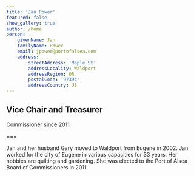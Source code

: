 ```yaml
---
title: 'Jan Power'
featured: false
show_gallery: true
author: /home
person:
    givenName: Jan
    familyName: Power
    email: jpower@portofalsea.com
    address:
        streetAddress: 'Maple St'
        addressLocality: Waldport
        addressRegion: OR
        postalCode: '97394'
        addressCountry: US
---
```


## Vice Chair and Treasurer
Commissioner since 2011


===

Jan and her husband Gary moved to Waldport from Eugene in 2002. Jan worked for the city of Eugene in various capacities for 33 years. Her hobbies are quilting and gardening. She was elected to the Port of Alsea Board of Commissioners in 2011.
